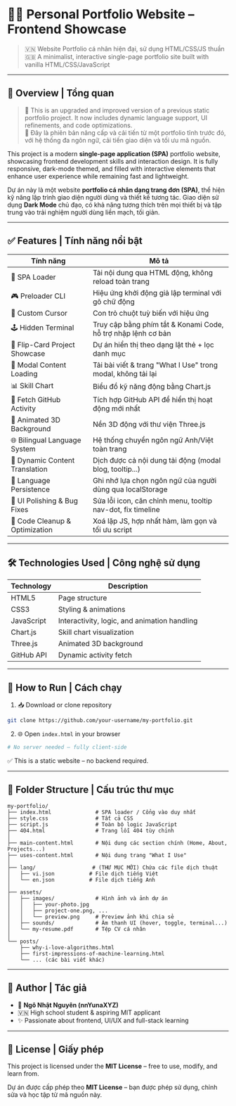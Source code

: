 # 🧑‍💻 Personal Portfolio Website – Frontend Showcase

> 🇻🇳 Website Portfolio cá nhân hiện đại, sử dụng HTML/CSS/JS thuần 🇬🇧 A minimalist, interactive single-page portfolio site built with vanilla HTML/CSS/JavaScript

---

## 🎯 Overview | Tổng quan

> 📌 This is an upgraded and improved version of a previous static portfolio project. It now includes dynamic language support, UI refinements, and code optimizations.\
> 📌 Đây là phiên bản nâng cấp và cải tiến từ một portfolio tĩnh trước đó, với hệ thống đa ngôn ngữ, cải tiến giao diện và tối ưu mã nguồn.

This project is a modern **single-page application (SPA)** portfolio website, showcasing frontend development skills and interaction design. It is fully responsive, dark-mode themed, and filled with interactive elements that enhance user experience while remaining fast and lightweight.

Dự án này là một website **portfolio cá nhân dạng trang đơn (SPA)**, thể hiện kỹ năng lập trình giao diện người dùng và thiết kế tương tác. Giao diện sử dụng **Dark Mode** chủ đạo, có khả năng tương thích trên mọi thiết bị và tập trung vào trải nghiệm người dùng liền mạch, tối giản.

---

## ✅ Features | Tính năng nổi bật

| Tính năng                      | Mô tả                                                         |
| ------------------------------ | ------------------------------------------------------------- |
| 🚀 SPA Loader                  | Tải nội dung qua HTML động, không reload toàn trang           |
| 🎮 Preloader CLI               | Hiệu ứng khởi động giả lập terminal với gõ chữ động           |
| 🎯 Custom Cursor               | Con trỏ chuột tuỳ biến với hiệu ứng                           |
| 🕹 Hidden Terminal             | Truy cập bằng phím tắt & Konami Code, hỗ trợ nhập lệnh cơ bản |
| 🎲 Flip-Card Project Showcase  | Dự án hiển thị theo dạng lật thẻ + lọc danh mục               |
| 📰 Modal Content Loading       | Tải bài viết & trang "What I Use" trong modal, không tải lại  |
| 📊 Skill Chart                 | Biểu đồ kỹ năng động bằng Chart.js                            |
| 🔁 Fetch GitHub Activity       | Tích hợp GitHub API để hiển thị hoạt động mới nhất            |
| 🌌 Animated 3D Background      | Nền 3D động với thư viện Three.js                             |
| 🌐 Bilingual Language System   | Hệ thống chuyển ngôn ngữ Anh/Việt toàn trang                  |
| 🧠 Dynamic Content Translation | Dịch được cả nội dung tải động (modal blog, tooltip...)       |
| 💾 Language Persistence        | Ghi nhớ lựa chọn ngôn ngữ của người dùng qua localStorage     |
| 🎯 UI Polishing & Bug Fixes    | Sửa lỗi icon, căn chỉnh menu, tooltip nav-dot, fix timeline   |
| 🧹 Code Cleanup & Optimization | Xoá lặp JS, hợp nhất hàm, làm gọn và tối ưu script            |

---

## 🛠 Technologies Used | Công nghệ sử dụng

| Technology | Description                                  |
| ---------- | -------------------------------------------- |
| HTML5      | Page structure                               |
| CSS3       | Styling & animations                         |
| JavaScript | Interactivity, logic, and animation handling |
| Chart.js   | Skill chart visualization                    |
| Three.js   | Animated 3D background                       |
| GitHub API | Dynamic activity fetch                       |

---

## 🚀 How to Run | Cách chạy

1. 📥 Download or clone repository

```bash
git clone https://github.com/your-username/my-portfolio.git
```

2. 🌐 Open `index.html` in your browser

```bash
# No server needed – fully client-side
```

✅ This is a static website – no backend required.

---

## 📁 Folder Structure | Cấu trúc thư mục

```
my-portfolio/
├── index.html              # SPA loader / Cổng vào duy nhất
├── style.css               # Tất cả CSS
├── script.js               # Toàn bộ logic JavaScript
├── 404.html                # Trang lỗi 404 tùy chỉnh
│
├── main-content.html       # Nội dung các section chính (Home, About, Projects...)
├── uses-content.html       # Nội dung trang "What I Use"
│
├── lang/                  # (THƯ MỤC MỚI) Chứa các file dịch thuật
│   ├── vi.json           # File dịch tiếng Việt
│   └── en.json           # File dịch tiếng Anh
│
├── assets/
│   ├── images/             # Hình ảnh và ảnh dự án
│   │   ├── your-photo.jpg
│   │   ├── project-one.png, ...
│   │   └── preview.png     # Preview ảnh khi chia sẻ
│   ├── sounds/             # Âm thanh UI (hover, toggle, terminal...)
│   └── my-resume.pdf       # Tệp CV cá nhân
│
└── posts/
    ├── why-i-love-algorithms.html
    ├── first-impressions-of-machine-learning.html
    └── ... (các bài viết khác)
```

---

## 📌 Author | Tác giả

- 👤 **Ngô Nhật Nguyên (nnYunaXYZ)**
- 🇻🇳 High school student & aspiring MIT applicant
- ✨ Passionate about frontend, UI/UX and full-stack learning

---

## 📜 License | Giấy phép

This project is licensed under the **MIT License** – free to use, modify, and learn from.

Dự án được cấp phép theo **MIT License** – bạn được phép sử dụng, chỉnh sửa và học tập từ mã nguồn này.

